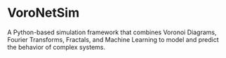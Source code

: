 # VoroNetSim
A Python-based simulation framework that combines Voronoi Diagrams, Fourier Transforms, Fractals, and Machine Learning to model and predict the behavior of complex systems.
